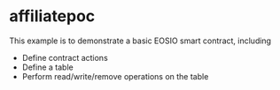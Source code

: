 # affiliatepoc

This example is to demonstrate a basic EOSIO smart contract, including

- Define contract actions
- Define a table
- Perform read/write/remove operations on the table
